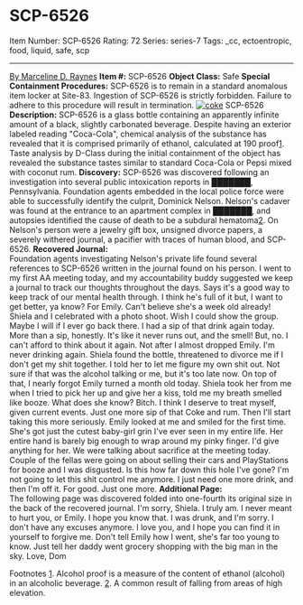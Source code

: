 # SCP-6526
Item Number: SCP-6526
Rating: 72
Series: series-7
Tags: _cc, ectoentropic, food, liquid, safe, scp

---

[By Marceline D. Raynes](http://scp-wiki.wikidot.com/marceline-raynes-author-page)
**Item #:** SCP-6526
**Object Class:** Safe
**Special Containment Procedures:** SCP-6526 is to remain in a standard anomalous item locker at Site-83. Ingestion of SCP-6526 is strictly forbidden. Failure to adhere to this procedure will result in termination.
[![coke](https://scp-wiki.wdfiles.com/local--resized-images/scp-6526/coke/medium.jpg)](https://scp-wiki.wdfiles.com/local--files/scp-6526/coke)
SCP-6526
**Description:** SCP-6526 is a glass bottle containing an apparently infinite amount of a black, slightly carbonated beverage. Despite having an exterior labeled reading "Coca-Cola", chemical analysis of the substance has revealed that it is comprised primarily of ethanol, calculated at 190 proof[1](javascript:;). Taste analysis by D-Class during the initial containment of the object has revealed the substance tastes similar to standard Coca-Cola or Pepsi mixed with coconut rum.
**Discovery:** SCP-6526 was discovered following an investigation into several public intoxication reports in ███████, Pennsylvania. Foundation agents embedded in the local police force were able to successfully identify the culprit, Dominick Nelson. Nelson's cadaver was found at the entrance to an apartment complex in ███████, and autopsies identified the cause of death to be a subdural hematoma[2](javascript:;). On Nelson's person were a jewelry gift box, unsigned divorce papers, a severely withered journal, a pacifier with traces of human blood, and SCP-6526.
**Recovered Journal:**  
Foundation agents investigating Nelson's private life found several references to SCP-6526 written in the journal found on his person.
I went to my first AA meeting today, and my accountability buddy suggested we keep a journal to track our thoughts throughout the days. Says it's a good way to keep track of our mental health through. I think he's full of it but, I want to get better, ya know? For Emily.
Can't believe she's a week old already! Shiela and I celebrated with a photo shoot. Wish I could show the group. Maybe I will if I ever go back there.
I had a sip of that drink again today. More than a sip, honestly. It's like it never runs out, and the smell! But, no. I can't afford to think about it again. Not after I almost dropped Emily.
I'm never drinking again.
Shiela found the bottle, threatened to divorce me if I don't get my shit together. I told her to let me figure my own shit out. Not sure if that was the alcohol talking or me, but it's too late now.
On top of that, I nearly forgot Emily turned a month old today. Shiela took her from me when I tried to pick her up and give her a kiss, told me my breath smelled like booze. What does she know? Bitch.
I think I deserve to treat myself, given current events. Just one more sip of that Coke and rum. Then I'll start taking this more seriously.
Emily looked at me and smiled for the first time. She's got just the cutest baby-girl grin I've ever seen in my entire life. Her entire hand is barely big enough to wrap around my pinky finger. I'd give anything for her.
We were talking about sacrifice at the meeting today. Couple of the fellas were going on about selling their cars and PlayStations for booze and I was disgusted. Is this how far down this hole I've gone? I'm not going to let this shit control me anymore.
I just need one more drink, and then I'm off it. For good. Just one more.
**Additional Page:**  
The following page was discovered folded into one-fourth its original size in the back of the recovered journal.
I'm sorry, Shiela. I truly am. I never meant to hurt you, or Emily. I hope you know that. I was drunk, and I'm sorry. I don't have any excuses anymore.
I love you, and I hope you can find it in yourself to forgive me. Don't tell Emily how I went, she's far too young to know. Just tell her daddy went grocery shopping with the big man in the sky.
Love, Dom
  

Footnotes
[1](javascript:;). Alcohol proof is a measure of the content of ethanol (alcohol) in an alcoholic beverage.
[2](javascript:;). A common result of falling from areas of high elevation.
